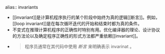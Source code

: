 alias:: invariants

- [[invariant]]是计算机程序执行的某个阶段中始终为真的逻辑[[断言]]。例如，[[loop invariant]]是在每次循环迭代的开始和结束时都为真的条件。
- 不变式在推理计算机程序的正确性时特别有用。优化编译器的理论、设计协议的方法论以及确定程序正确性的形式方法都严重依赖[[invariant]]。
- > 程序员通常在其代码中使用 *断言* 来明确表示 invarinat 。